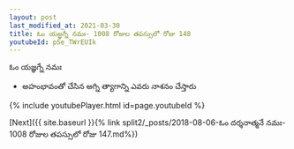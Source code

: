 ```yaml
---
layout: post
last_modified_at: 2021-03-30
title: ఓం యజ్ఞగ్నే నమః- 1008 రోజుల తపస్సులో రోజు 148
youtubeId: pSe_TWrEUIk
---
```

 
 
 ఓం యజ్ఞగ్నే నమః  
 
 -  అహంభావంతో చేసిన అగ్ని త్యాగాన్ని ఎవరు నాశనం చేస్తారు 
 
  
 
  
 
 
 
 
 
 


{% include youtubePlayer.html id=page.youtubeId %}
 
[Next]({{ site.baseurl }}{% link  split2/_posts/2018-08-06-ఓం దర్శనాత్మనే నమః- 1008 రోజుల తపస్సులో రోజు 147.md%})
 
